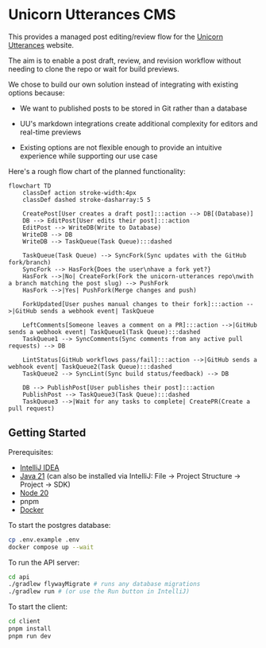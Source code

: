 # Unicorn Utterances CMS

This provides a managed post editing/review flow for the [Unicorn Utterances](https://unicorn-utterances.com) website.

The aim is to enable a post draft, review, and revision workflow without needing to clone the repo or wait for build previews.

We chose to build our own solution instead of integrating with existing options because:

- We want to published posts to be stored in Git rather than a database

- UU's markdown integrations create additional complexity for editors and real-time previews

- Existing options are not flexible enough to provide an intuitive experience while supporting our use case

Here's a rough flow chart of the planned functionality:

```mermaid
flowchart TD
    classDef action stroke-width:4px
    classDef dashed stroke-dasharray:5 5

    CreatePost[User creates a draft post]:::action --> DB[(Database)]
    DB --> EditPost[User edits their post]:::action
    EditPost --> WriteDB(Write to Database)
    WriteDB --> DB
    WriteDB --> TaskQueue(Task Queue):::dashed

    TaskQueue(Task Queue) --> SyncFork(Sync updates with the GitHub fork/branch)
    SyncFork --> HasFork{Does the user\nhave a fork yet?}
    HasFork -->|No| CreateFork(Fork the unicorn-utterances repo\nwith a branch matching the post slug) --> PushFork
    HasFork -->|Yes| PushFork(Merge changes and push)

    ForkUpdated[User pushes manual changes to their fork]:::action -->|GitHub sends a webhook event| TaskQueue

    LeftComments[Someone leaves a comment on a PR]:::action -->|GitHub sends a webhook event| TaskQueue1(Task Queue):::dashed
    TaskQueue1 --> SyncComments(Sync comments from any active pull requests) --> DB

    LintStatus[GitHub workflows pass/fail]:::action -->|GitHub sends a webhook event| TaskQueue2(Task Queue):::dashed
    TaskQueue2 --> SyncLint(Sync build status/feedback) --> DB

    DB --> PublishPost[User publishes their post]:::action
    PublishPost --> TaskQueue3(Task Queue):::dashed
    TaskQueue3 -->|Wait for any tasks to complete| CreatePR(Create a pull request)
```

## Getting Started

Prerequisites:
- [IntelliJ IDEA](https://www.jetbrains.com/idea/)
- [Java 21](https://jdk.java.net/21/) (can also be installed via IntelliJ: File -> Project Structure -> Project -> SDK)
- [Node 20](https://nodejs.org/en/download)
- pnpm
- [Docker](https://www.docker.com/get-started/)

To start the postgres database:
```sh
cp .env.example .env
docker compose up --wait
```

To run the API server:
```sh
cd api
./gradlew flywayMigrate # runs any database migrations
./gradlew run # (or use the Run button in IntelliJ)
```

To start the client:
```sh
cd client
pnpm install
pnpm run dev
```
